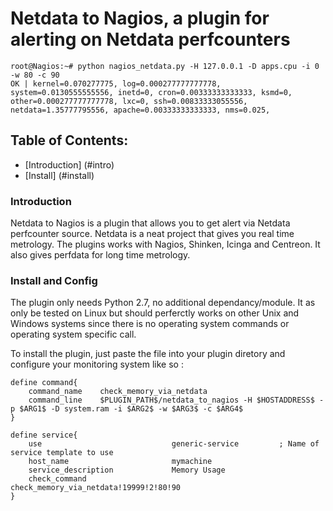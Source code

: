 Netdata to Nagios, a plugin for alerting on Netdata perfcounters
=================================================================

```
root@Nagios:~# python nagios_netdata.py -H 127.0.0.1 -D apps.cpu -i 0 -w 80 -c 90
OK | kernel=0.070277775, log=0.000277777777778, system=0.0130555555556, inetd=0, cron=0.00333333333333, ksmd=0, other=0.000277777777778, lxc=0, ssh=0.00833333055556, netdata=1.35777795556, apache=0.00333333333333, nms=0.025,
```

Table of Contents:
------------------

* [Introduction] (#intro)
* [Install] (#install)


<a name="intro"></a>
### Introduction
Netdata to Nagios is a plugin that allows you to get alert via Netdata perfcounter source. 
Netdata is a neat project that gives you real time metrology.
The plugins works with Nagios, Shinken, Icinga and Centreon.
It also gives perfdata for long time metrology.

<a name="install"></a>
### Install and Config
The plugin only needs Python 2.7, no additional dependancy/module.
It as only be tested on Linux but should perferctly works on other Unix and Windows systems since there is no operating system commands or operating system specific call.


To install the plugin, just paste the file into your plugin diretory and configure your monitoring system like so :


```
define command{
    command_name    check_memory_via_netdata
    command_line    $PLUGIN_PATH$/netdata_to_nagios -H $HOSTADDRESS$ -p $ARG1$ -D system.ram -i $ARG2$ -w $ARG3$ -c $ARG4$
}
		
define service{
	use                             generic-service         ; Name of service template to use
    host_name                       mymachine
    service_description             Memory Usage
    check_command                   check_memory_via_netdata!19999!2!80!90
}
```
